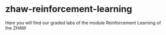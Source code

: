 # zhaw-reinforcement-learning
Here you will find our graded labs of the module Reinforcement Learning of the ZHAW
